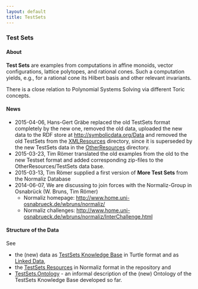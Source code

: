 ```yaml
---
layout: default
title: TestSets
---
```


### Test Sets

#### About

**Test Sets** are examples from computations in affine monoids, vector configurations, lattice polytopes, and rational cones. Such a computation yields, e.g., for a rational cone its Hilbert basis and other relevant invariants.

There is a close relation to Polynomial Systems Solving via different Toric concepts.

#### News

-   2015-04-06, Hans-Gert Gräbe replaced the old TestSets format completely by the new one, removed the old data, uploaded the new data to the RDF store at <http://symbolicdata.org/Data> and removed the old TestSets from the [XMLResources](http://symbolicdata.org/XMLResources) directory, since it is superseded by the new TestSets data in the [OtherResources](http://symbolicdata.org/OtherResources) directory.
-   2015-03-23, Tim Römer translated the old examples from the old to the new Testset format and added corresponding zip-files to the OtherResources/TestSets data base.
-   2015-03-13, Tim Römer supplied a first version of **More Test Sets** from the Normaliz Database
-   2014-06-07, We are discussing to join forces with the Normaliz-Group in Osnabrück (W. Bruns, Tim Römer)
    -   Normaliz homepage: <http://www.home.uni-osnabrueck.de/wbruns/normaliz/>
    -   Normaliz challenges: <http://www.home.uni-osnabrueck.de/wbruns/normaliz/InterChallenge.html>

#### Structure of the Data

See

-   the (new) data as [TestSets Knowledge Base](http://symbolicdata.org/RDFData/TestSets.ttl) in Turtle format and as [Linked Data](http://symbolicdata.org/Data/TestSets/),
-   the [TestSets Resources](http://symbolicdata.org/OtherResources/TestSets) in Normaliz format in the repository and
-   [TestSets.Ontology](TestSets.Ontology "wikilink") - an informal description of the (new) Ontology of the TestSets Knowledge Base developed so far.

